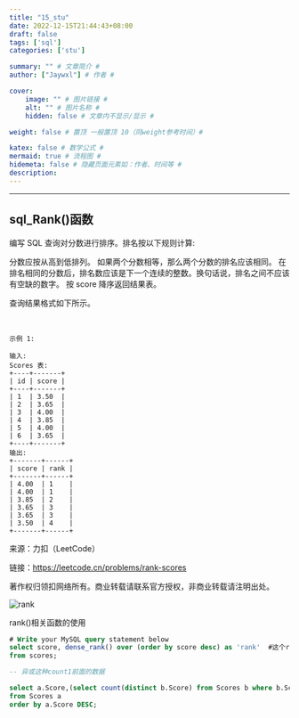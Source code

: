 ```yaml
---
title: "15_stu"
date: 2022-12-15T21:44:43+08:00
draft: false
tags: ['sql']
categories: ['stu']

summary: "" # 文章简介 #
author: ["Jaywxl"] # 作者 #

cover:
    image: "" # 图片链接 #
    alt: "" # 图片名称 #
    hidden: false # 文章内不显示/显示 #

weight: false # 置顶 一般置顶 10（同weight参考时间）#

katex: false # 数学公式 #
mermaid: true # 流程图 #
hidemeta: false # 隐藏页面元素如：作者、时间等 #
description:
---
```

---

  

## sql_Rank()函数

编写 SQL 查询对分数进行排序。排名按以下规则计算:

分数应按从高到低排列。
如果两个分数相等，那么两个分数的排名应该相同。
在排名相同的分数后，排名数应该是下一个连续的整数。换句话说，排名之间不应该有空缺的数字。
按 score 降序返回结果表。

查询结果格式如下所示。

 
~~~
示例 1:

输入: 
Scores 表:
+----+-------+
| id | score |
+----+-------+
| 1  | 3.50  |
| 2  | 3.65  |
| 3  | 4.00  |
| 4  | 3.85  |
| 5  | 4.00  |
| 6  | 3.65  |
+----+-------+
输出: 
+-------+------+
| score | rank |
+-------+------+
| 4.00  | 1    |
| 4.00  | 1    |
| 3.85  | 2    |
| 3.65  | 3    |
| 3.65  | 3    |
| 3.50  | 4    |
+-------+------+

~~~

来源：力扣（LeetCode）

链接：https://leetcode.cn/problems/rank-scores

著作权归领扣网络所有。商业转载请联系官方授权，非商业转载请注明出处。

![rank](https://m.360buyimg.com/babel/jfs/t1/166268/22/29671/167571/639b2505Ea125be86/b722e14504a2c62c.png)

rank()相关函数的使用

```sql
# Write your MySQL query statement below
select score, dense_rank() over (order by score desc) as 'rank'  #这个rank之所以要加引号，因为rank本身是个函数，直接写rank会报错
from scores;

-- 异或这种count1前面的数据

select a.Score,(select count(distinct b.Score) from Scores b where b.Score >= a.Score) as 'rank'
from Scores a
order by a.Score DESC;

```
